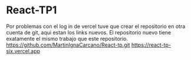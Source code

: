 # React-TP1
Por problemas con el log in de vercel tuve que crear el repositorio en otra cuenta de git, aqui estan los links nuevos. El repositorio nuevo tiene exatamente el mismo trabajo que este repositorio.
https://github.com/MartinIgnaCarcano/React-tp.git
https://react-tp-six.vercel.app
